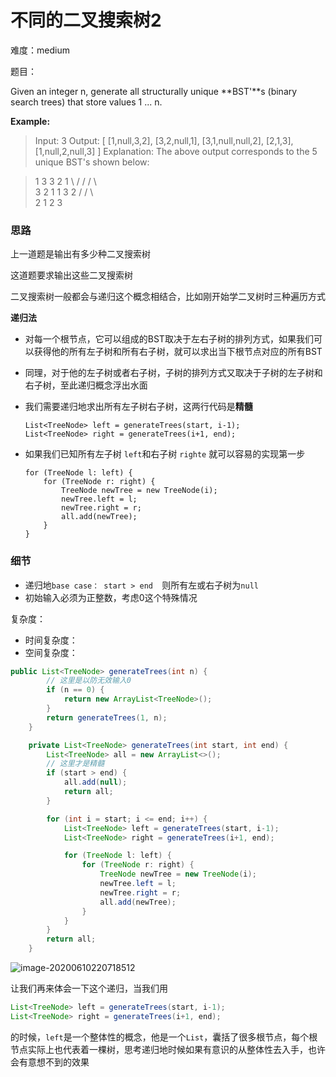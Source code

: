 # 不同的二叉搜索树2

难度：medium

题目：

Given an integer n, generate all structurally unique **BST'**s (binary search trees) that store values 1 ... n.

**Example:**

> Input: 3
> Output:
> [
>   [1,null,3,2],
>   [3,2,null,1],
>   [3,1,null,null,2],
>   [2,1,3],
>   [1,null,2,null,3]
> ]
> Explanation:
> The above output corresponds to the 5 unique BST's shown below:

> 1               3     3   2      1
>     \          /     /      / \        \
>      3     2     1      1   3        2
>     /     /           \                      \
>    2     1             2                   3



### 思路

上一道题是输出有多少种二叉搜索树

这道题要求输出这些二叉搜索树

二叉搜索树一般都会与递归这个概念相结合，比如刚开始学二叉树时三种遍历方式

**递归法**

- 对每一个根节点，它可以组成的BST取决于左右子树的排列方式，如果我们可以获得他的所有左子树和所有右子树，就可以求出当下根节点对应的所有BST

- 同理，对于他的左子树或者右子树，子树的排列方式又取决于子树的左子树和右子树，至此递归概念浮出水面

- 我们需要递归地求出所有左子树右子树，这两行代码是**精髓**

  ```
  List<TreeNode> left = generateTrees(start, i-1);
  List<TreeNode> right = generateTrees(i+1, end);
  ```

- 如果我们已知所有左子树 `left`和右子树 `righte` 就可以容易的实现第一步

  ```
  for (TreeNode l: left) {
      for (TreeNode r: right) {
          TreeNode newTree = new TreeNode(i);
          newTree.left = l;
          newTree.right = r;
          all.add(newTree);
      }
  }
  ```

### 细节

- 递归地`base case： start > end  `则所有左或右子树为`null` 
- 初始输入必须为正整数，考虑0这个特殊情况



复杂度：

- 时间复杂度：
- 空间复杂度：

```java
public List<TreeNode> generateTrees(int n) {
        // 这里是以防无效输入0
        if (n == 0) {
            return new ArrayList<TreeNode>();
        }
        return generateTrees(1, n);
    }

    private List<TreeNode> generateTrees(int start, int end) {
        List<TreeNode> all = new ArrayList<>();
        // 这里才是精髓
        if (start > end) {
            all.add(null);
            return all;
        }

        for (int i = start; i <= end; i++) {
            List<TreeNode> left = generateTrees(start, i-1);
            List<TreeNode> right = generateTrees(i+1, end);

            for (TreeNode l: left) {
                for (TreeNode r: right) {
                    TreeNode newTree = new TreeNode(i);
                    newTree.left = l;
                    newTree.right = r;
                    all.add(newTree);
                }
            }
        }
        return all;
    }
```

![image-20200610220718512](C:\Users\chen\AppData\Roaming\Typora\typora-user-images\image-20200610220718512.png)

让我们再来体会一下这个递归，当我们用

```java
List<TreeNode> left = generateTrees(start, i-1);
List<TreeNode> right = generateTrees(i+1, end);
```

的时候，`left`是一个整体性的概念，他是一个`List`，囊括了很多根节点，每个根节点实际上也代表着一棵树，思考递归地时候如果有意识的从整体性去入手，也许会有意想不到的效果